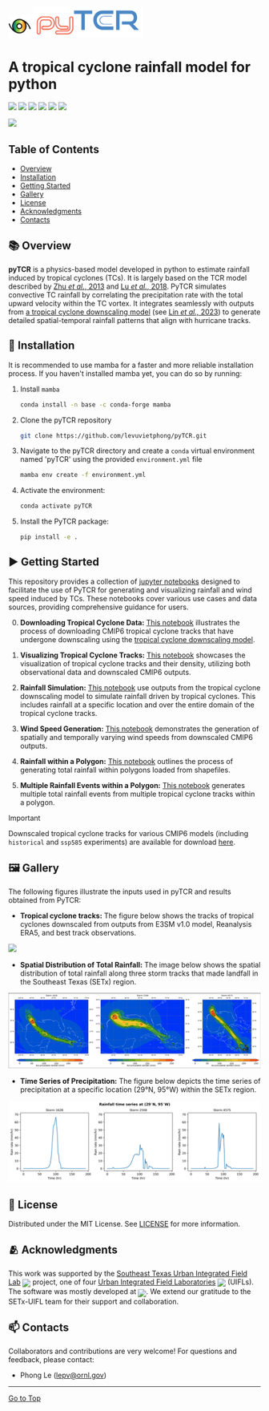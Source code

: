 <p float="left">
<img src="images/logo.gif" alt="Logo" height="45">
<img src="images/pyTCR.png" alt="pyTCR logo" width="220px">
</p>

# A tropical cyclone rainfall model for python

![](https://img.shields.io/github/license/levuvietphong/pyTCR)
![](https://img.shields.io/github/issues/levuvietphong/pyTCR)
![](https://img.shields.io/github/forks/levuvietphong/pyTCR)
![](https://img.shields.io/github/last-commit/levuvietphong/pyTCR)
![](https://img.shields.io/github/downloads/levuvietphong/pyTCR/total)
![](https://img.shields.io/github/v/release/levuvietphong/pyTCR)

![](images/Intro-hurricane.gif)


## Table of Contents

- [Overview](#books-overview)
- [Installation](#wrench-installation)
- [Getting Started](#arrow_forward-getting-started)
- [Gallery](#framed_picture-gallery)
- [License](#page_facing_up-license)
- [Acknowledgments](#people_hugging-acknowledgments)
- [Contacts](#mailbox-contacts)

## :books: Overview
**pyTCR** is a physics-based model developed in python to estimate rainfall induced by tropical cyclones (TCs). It is largely based on the TCR model described by [Zhu *et al.*, 2013](https://agupubs.onlinelibrary.wiley.com/doi/full/10.1002/2013GL058284) and [Lu *et al.*, 2018](https://journals.ametsoc.org/view/journals/atsc/75/7/jas-d-17-0264.1.xml). PyTCR simulates convective TC rainfall by correlating the precipitation rate with the total upward velocity within the TC vortex. It integrates seamlessly with outputs from [a tropical cyclone downscaling model](https://github.com/linjonathan/tropical_cyclone_risk) (see [Lin *et al.,* 2023](https://agupubs.onlinelibrary.wiley.com/doi/full/10.1029/2023MS003686)) to generate detailed spatial-temporal rainfall patterns that align with hurricane tracks.

## :wrench: Installation

It is recommended to use mamba for a faster and more reliable installation process. If you haven't installed mamba yet, you can do so by running:
1. Install `mamba`
    ```sh
    conda install -n base -c conda-forge mamba
    ```

2. Clone the pyTCR repository
    ```sh
    git clone https://github.com/levuvietphong/pyTCR.git
    ```

3. Navigate to the pyTCR directory and create a `conda` virtual environment named 'pyTCR' using the provided `environment.yml` file
    ```sh
    mamba env create -f environment.yml
    ```

4. Activate the environment:
    ```sh
    conda activate pyTCR
    ```

5. Install the PyTCR package:
    ```sh
    pip install -e .
    ```

## :arrow_forward: Getting Started
This repository provides a collection of [jupyter notebooks](https://github.com/levuvietphong/pyTCR/tree/main/notebooks) designed to facilitate the use of PyTCR for generating and visualizing rainfall and wind speed induced by TCs. These notebooks cover various use cases and data sources, providing comprehensive guidance for users.

0. **Downloading Tropical Cyclone Data:** [This notebook](./notebooks/ex0_download_tracks_from_cmip6.ipynb) illustrates the process of downloading CMIP6 tropical cyclone tracks that have undergone downscaling using the [tropical cyclone downscaling model](https://github.com/linjonathan/tropical_cyclone_risk).

1. **Visualizing Tropical Cyclone Tracks:** [This notebook](./notebooks/ex1_tropical_cyclone_tracks.ipynb) showcases the visualization of tropical cyclone tracks and their density, utilizing both observational data and downscaled CMIP6 outputs.

2. **Rainfall Simulation:** [This notebook](./notebooks/ex2_rainfall_generation.ipynb) use outputs from the tropical cyclone downscaling model to simulate rainfall driven by tropical cyclones. This includes rainfall at a specific location and over the entire domain of the tropical cyclone tracks.

3. **Wind Speed Generation:** [This notebook](./notebooks/ex3_wind_speed_generation.ipynb) demonstrates the generation of spatially and temporally varying wind speeds from downscaled CMIP6 outputs.

4. **Rainfall within a Polygon:** [This notebook](./notebooks/ex4_rainfall_polygons_generation.ipynb) outlines the process of generating total rainfall within polygons loaded from shapefiles.

5. **Multiple Rainfall Events within a Polygon:** [This notebook](./notebooks/ex5_multiple_rainfall_event_polygon.ipynb) generates multiple total rainfall events from multiple tropical cyclone tracks within a polygon.

> [!IMPORTANT]
> Downscaled tropical cyclone tracks for various CMIP6 models (including `historical` and `ssp585` experiments) are available for download [here](https://web.corral.tacc.utexas.edu/setxuifl/tropical_cyclones/downscaled_cmip6_tracks).

## :framed_picture: Gallery
The following figures illustrate the inputs used in pyTCR and results obtained from PyTCR:

- **Tropical cyclone tracks:** The figure below shows the tracks of tropical cyclones downscaled from outputs from E3SM v1.0 model, Reanalysis ERA5, and best track observations.

![](images/hurricane_tracks.gif)

- **Spatial Distribution of Total Rainfall:** The image below shows the spatial distribution of total rainfall along three storm tracks that made landfall in the Southeast Texas (SETx) region.

![](images/cumulative_rain_3storms.png)

- **Time Series of Precipitation:** The figure below depicts the time series of precipitation at a specific location (29°N, 95°W) within the SETx region.

![](images/rainfall_timeseries.png)


## :page_facing_up: License
Distributed under the MIT License. See [LICENSE](LICENSE) for more information.


## :people_hugging: Acknowledgments
This work was supported by the [Southeast Texas Urban Integrated Field Lab](https://setx-uifl.org/) <img src="https://setx-uifl.org/wp-content/uploads/2023/08/SETx-URBAN-IFL-Logo-Full-Color-Final-300x109.png" height="22" style="vertical-align: -5px" /> project, one of four [Urban Integrated Field Laboratories](https://ess.science.energy.gov/urban-ifls/) <img src="https://ess.science.energy.gov/urban-ifls/wp-content/uploads/sites/2/2023/04/UIFL-logo-final.jpg" height="22" style="vertical-align: -4px" /> (UIFLs). The software was mostly developed at <img src="https://map.ornl.org/art/logo.png" height="22" style="vertical-align: -6px"/>. We extend our gratitude to the SETx-UIFL team for their support and collaboration.


## :mailbox: Contacts
Collaborators and contributions are very welcome! For questions and feedback, please contact:
- Phong Le (lepv@ornl.gov)

<hr>

[Go to Top](#table-of-contents)